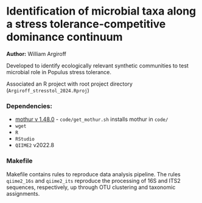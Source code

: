 # Identification of microbial taxa along a stress tolerance-competitive dominance continuum  

**Author:** William Argiroff  

Developed to identify ecologically relevant synthetic communities to test microbial role in Populus stress tolerance.  

Associated an R project with root project directory (`Argiroff_stresstol_2024.Rproj`)  

### Dependencies:  
* [mothur v 1.48.0](https://github.com/mothur/mothur/releases/tag/v1.48.0) - `code/get_mothur.sh` installs mothur in `code/`  
* `wget`  
* `R`  
* `RStudio`  
* `QIIME2` v2022.8  

### Makefile  

Makefile contains rules to reproduce data analysis pipeline. The rules `qiime2_16s` and `qiime2_its` reproduce the processing of 16S and ITS2 sequences, respectively, up through OTU clustering and taxonomic assignments.  

